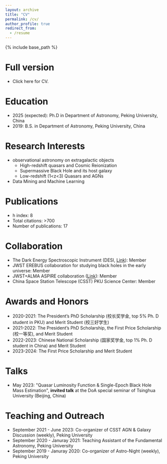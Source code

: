 ```yaml
---
layout: archive
title: "CV"
permalink: /cv/
author_profile: true
redirect_from:
  - /resume
---
```


{% include base_path %}

Full version 
=====
* Click here for CV. 

Education
======
* 2025 (expected): Ph.D in Department of Astronomy, Peking University, China
* 2019: B.S. in Department of Astronomy, Peking University, China

  
Research Interests
======
* observational astronomy on extragalactic objects
  * High-redshift quasars and Cosmic Reionization
  * Supermassive Black Hole and its host galaxy
  * Low-redshift (1<z<3) Quasars and AGNs
* Data Mining and Machine Learning

Publications 
======
 * h index: 8
 * Total citations: >700
 * Number of publications: 17
  
Collaboration
======
* The Dark Energy Spectroscopic Instrument (DESI, [Link](https://www.desi.lbl.gov/)): Member
* JWST EREBUS collaboration for studying black holes in the early universe: Member
* JWST+ALMA ASPIRE collaboration ([Link](https://aspire-quasar.github.io/)): Member
* China Space Station Telescope (CSST) PKU Science Center: Member

Awards and Honors
======
* 2020-2021: The President’s PhD Scholarship (校长奖学金, top 5% Ph. D student in PKU) and Merit Student (校三好学生)
* 2021-2022: The President’s PhD Scholarship, the First Price Scholarship (校一等奖), and Merit Student
* 2022-2023: Chinese National Scholarship (国家奖学金, top 1% Ph. D student in China) and Merit Student
* 2023-2024: The First Price Scholarship and Merit Student 

Talks
======
* May 2023: "Quasar Luminosity Function & Single-Epoch Black Hole Mass Estimation", **invited talk** at the DoA special seminar of Tsinghua University (Beijing, China)

Teaching and Outreach
======
* September 2021 - June 2023: Co-organizer of CSST AGN & Galaxy Discussion (weekly), Peking University
* September 2020 - Januray 2021: Teaching Assistant of the Fundamental Astronomy, Peking University
* September 2019 - Januray 2020: Co-organizer of Astro-Night (weekly), Peking University
